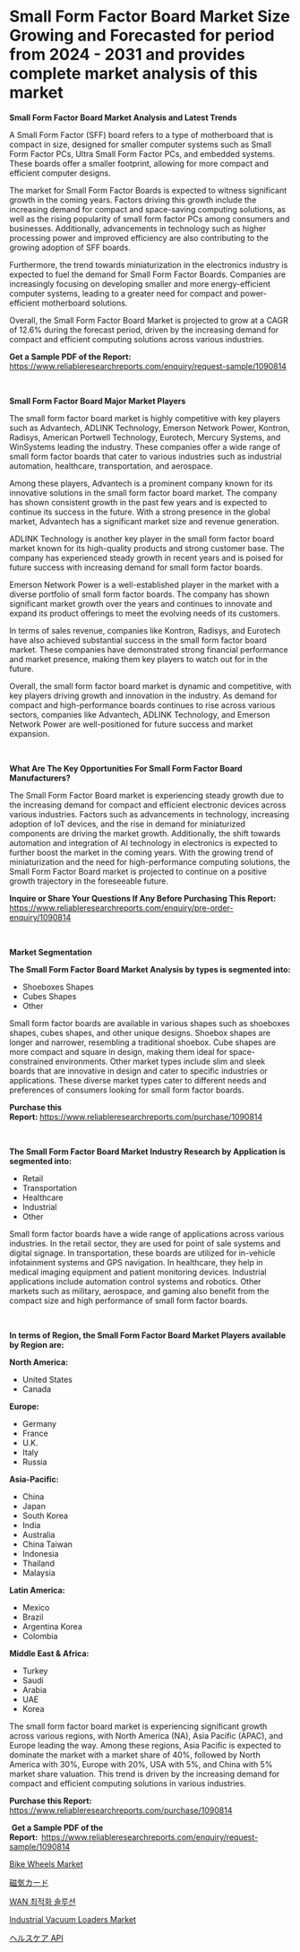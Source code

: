 <p><h1>Small Form Factor Board Market Size Growing and Forecasted for period from 2024 - 2031 and provides complete market analysis of this market</h1></p><p><strong>Small Form Factor Board Market Analysis and Latest Trends</strong></p>
<p><p>A Small Form Factor (SFF) board refers to a type of motherboard that is compact in size, designed for smaller computer systems such as Small Form Factor PCs, Ultra Small Form Factor PCs, and embedded systems. These boards offer a smaller footprint, allowing for more compact and efficient computer designs.</p><p>The market for Small Form Factor Boards is expected to witness significant growth in the coming years. Factors driving this growth include the increasing demand for compact and space-saving computing solutions, as well as the rising popularity of small form factor PCs among consumers and businesses. Additionally, advancements in technology such as higher processing power and improved efficiency are also contributing to the growing adoption of SFF boards.</p><p>Furthermore, the trend towards miniaturization in the electronics industry is expected to fuel the demand for Small Form Factor Boards. Companies are increasingly focusing on developing smaller and more energy-efficient computer systems, leading to a greater need for compact and power-efficient motherboard solutions.</p><p>Overall, the Small Form Factor Board Market is projected to grow at a CAGR of 12.6% during the forecast period, driven by the increasing demand for compact and efficient computing solutions across various industries.</p></p>
<p><strong>Get a Sample PDF of the Report:&nbsp;</strong> <a href="https://www.reliableresearchreports.com/enquiry/request-sample/1090814">https://www.reliableresearchreports.com/enquiry/request-sample/1090814</a></p>
<p>&nbsp;</p>
<p><strong>Small Form Factor Board Major Market Players</strong></p>
<p><p>The small form factor board market is highly competitive with key players such as Advantech, ADLINK Technology, Emerson Network Power, Kontron, Radisys, American Portwell Technology, Eurotech, Mercury Systems, and WinSystems leading the industry. These companies offer a wide range of small form factor boards that cater to various industries such as industrial automation, healthcare, transportation, and aerospace.</p><p>Among these players, Advantech is a prominent company known for its innovative solutions in the small form factor board market. The company has shown consistent growth in the past few years and is expected to continue its success in the future. With a strong presence in the global market, Advantech has a significant market size and revenue generation.</p><p>ADLINK Technology is another key player in the small form factor board market known for its high-quality products and strong customer base. The company has experienced steady growth in recent years and is poised for future success with increasing demand for small form factor boards.</p><p>Emerson Network Power is a well-established player in the market with a diverse portfolio of small form factor boards. The company has shown significant market growth over the years and continues to innovate and expand its product offerings to meet the evolving needs of its customers.</p><p>In terms of sales revenue, companies like Kontron, Radisys, and Eurotech have also achieved substantial success in the small form factor board market. These companies have demonstrated strong financial performance and market presence, making them key players to watch out for in the future.</p><p>Overall, the small form factor board market is dynamic and competitive, with key players driving growth and innovation in the industry. As demand for compact and high-performance boards continues to rise across various sectors, companies like Advantech, ADLINK Technology, and Emerson Network Power are well-positioned for future success and market expansion.</p></p>
<p>&nbsp;</p>
<p><strong>What Are The Key Opportunities For Small Form Factor Board Manufacturers?</strong></p>
<p><p>The Small Form Factor Board market is experiencing steady growth due to the increasing demand for compact and efficient electronic devices across various industries. Factors such as advancements in technology, increasing adoption of IoT devices, and the rise in demand for miniaturized components are driving the market growth. Additionally, the shift towards automation and integration of AI technology in electronics is expected to further boost the market in the coming years. With the growing trend of miniaturization and the need for high-performance computing solutions, the Small Form Factor Board market is projected to continue on a positive growth trajectory in the foreseeable future.</p></p>
<p><strong>Inquire or Share Your Questions If Any Before Purchasing This Report:</strong> <a href="https://www.reliableresearchreports.com/enquiry/pre-order-enquiry/1090814">https://www.reliableresearchreports.com/enquiry/pre-order-enquiry/1090814</a></p>
<p>&nbsp;</p>
<p><strong>Market Segmentation</strong></p>
<p><strong>The Small Form Factor Board Market Analysis by types is segmented into:</strong></p>
<p><ul><li>Shoeboxes Shapes</li><li>Cubes Shapes</li><li>Other</li></ul></p>
<p><p>Small form factor boards are available in various shapes such as shoeboxes shapes, cubes shapes, and other unique designs. Shoebox shapes are longer and narrower, resembling a traditional shoebox. Cube shapes are more compact and square in design, making them ideal for space-constrained environments. Other market types include slim and sleek boards that are innovative in design and cater to specific industries or applications. These diverse market types cater to different needs and preferences of consumers looking for small form factor boards.</p></p>
<p><strong>Purchase this Report:&nbsp;</strong><a href="https://www.reliableresearchreports.com/purchase/1090814">https://www.reliableresearchreports.com/purchase/1090814</a></p>
<p>&nbsp;</p>
<p><strong>The Small Form Factor Board Market Industry Research by Application is segmented into:</strong></p>
<p><ul><li>Retail</li><li>Transportation</li><li>Healthcare</li><li>Industrial</li><li>Other</li></ul></p>
<p><p>Small form factor boards have a wide range of applications across various industries. In the retail sector, they are used for point of sale systems and digital signage. In transportation, these boards are utilized for in-vehicle infotainment systems and GPS navigation. In healthcare, they help in medical imaging equipment and patient monitoring devices. Industrial applications include automation control systems and robotics. Other markets such as military, aerospace, and gaming also benefit from the compact size and high performance of small form factor boards.</p></p>
<p>&nbsp;</p>
<p><strong>In terms of Region, the Small Form Factor Board Market Players available by Region are:</strong></p>
<p>
    <p> <strong> North America: </strong>
        <ul>
            <li>United States</li>
            <li>Canada</li>
        </ul>
        </p> 
    <p> <strong> Europe: </strong>
        <ul>
            <li>Germany</li>
            <li>France</li>
            <li>U.K.</li>
            <li>Italy</li>
            <li>Russia</li>
        </ul>
        </p> 
    <p> <strong> Asia-Pacific: </strong>
        <ul>
            <li>China</li>
            <li>Japan</li>
            <li>South Korea</li>
            <li>India</li>
            <li>Australia</li>
            <li>China Taiwan</li>
            <li>Indonesia</li>
            <li>Thailand</li>
            <li>Malaysia</li>
        </ul>
        </p> 
    <p> <strong> Latin America: </strong>
        <ul>
            <li>Mexico</li>
            <li>Brazil</li>
            <li>Argentina Korea</li>
            <li>Colombia</li>
        </ul>
        </p> 
    <p> <strong> Middle East & Africa: </strong>
        <ul>
            <li>Turkey</li>
            <li>Saudi</li>
            <li>Arabia</li>
            <li>UAE</li>
            <li>Korea</li>
        </ul>
    </p>
    </p>
<p><p>The small form factor board market is experiencing significant growth across various regions, with North America (NA), Asia Pacific (APAC), and Europe leading the way. Among these regions, Asia Pacific is expected to dominate the market with a market share of 40%, followed by North America with 30%, Europe with 20%, USA with 5%, and China with 5% market share valuation. This trend is driven by the increasing demand for compact and efficient computing solutions in various industries.</p></p>
<p><strong>Purchase this Report: </strong><a href="https://www.reliableresearchreports.com/purchase/1090814">https://www.reliableresearchreports.com/purchase/1090814</a></p>
<p>&nbsp;<strong>Get a Sample PDF of the Report:&nbsp;&nbsp;</strong><a href="https://www.reliableresearchreports.com/enquiry/request-sample/1090814">https://www.reliableresearchreports.com/enquiry/request-sample/1090814</a></p>
<p><strong></strong></p>
<p><p><a href="https://issuu.com/reportprime-2/docs/bike-wheels-market-size-2030.pptx">Bike Wheels Market</a></p><p><a href="https://github.com/cnnriuez22368/Market-Research-Report-List-1/blob/main/839525911676.md">磁気カード</a></p><p><a href="https://github.com/iansanftyord09878/Market-Research-Report-List-1/blob/main/863564110790.md">WAN 최적화 솔루션</a></p><p><a href="https://issuu.com/reportprime-2/docs/industrial-vacuum-loaders-market-size-2030.pptx">Industrial Vacuum Loaders Market</a></p><p><a href="https://github.com/LeanneBruen2023/Market-Research-Report-List-1/blob/main/632968211677.md">ヘルスケア API</a></p></p>